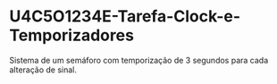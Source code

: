 # U4C5O1234E-Tarefa-Clock-e-Temporizadores
Sistema de um semáforo com temporização de 3 segundos para cada alteração de sinal.
